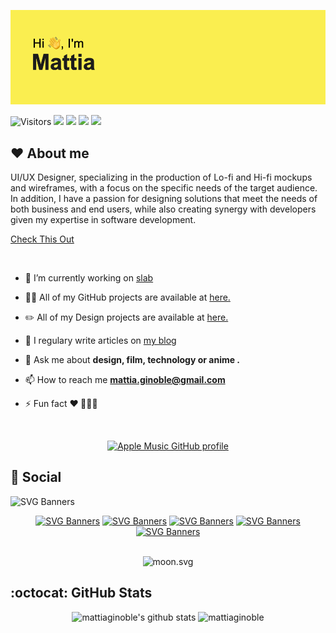 ![alt text](https://github.com/mattiaginoble/mattiaginoble/blob/main/header.png?raw=true)

![Visitors](https://api.visitorbadge.io/api/visitors?path=mattiaginoble&label=Profile%20views&countColor=%23263759&style=flat&labelStyle=none) ![](https://img.shields.io/static/v1?label=HTML%20CSS&message=%E2%9D%A4&color=e44d25) ![](https://img.shields.io/static/v1?label=JavaScript&message=%E2%9D%A4&color=f7df1c) ![](https://img.shields.io/static/v1?label=TypeScript&message=%E2%9D%A4&color=3078c6) ![](https://img.shields.io/static/v1?label=React&message=%E2%9D%A4&color=61d8f9)

## :hearts: About me

UI/UX Designer, specializing in the production of Lo-fi and Hi-fi mockups and wireframes,
with a focus on the specific needs of the target audience.
In addition, I have a passion for designing solutions that meet the needs of both business and end users,
while also creating synergy with developers given my expertise in software development.
</br>

[Check This Out](https://mattiaginoble.github.io/business-card/)

</br>

- 🔭 I’m currently working on [slab](https://github.com/slab-dev)

[//]: # "- 👯 I’m looking to collaborate on []()"
[//]: # "- 🤔 I’m looking for help with []()"

- 👨‍💻 All of my GitHub projects are available at [here.](https://github.com/mattiaginoble/)

- ✏️ All of my Design projects are available at [here.](https://dribbble.com/mattiaginoble/)

- 📝 I regulary write articles on [my blog](https://mattiaginoble.vercel.app/)

- 💬 Ask me about **design, film, technology or anime .**

- 📫 How to reach me **mattia.ginoble@gmail.com**

- ⚡ Fun fact **❤️ 🗼🇯🇵**

<div align="center">

</br>
  
[![Apple Music GitHub profile](https://music-profile.rayriffy.com/theme/dark.svg?uid=001785.7a885ecfb10a4276a48bc978c499d1ff.0904)](https://github.com/rayriffy/apple-music-github-profile)
</div>

## :beers: Social

![SVG Banners](https://svg-banners.vercel.app/api?type=typeWriter&text1=Check%20it%20out%20all%20my%20work%20on%20Dribble%20and%20GitHub&width=1000&height=100)

<div align="center">

[![SVG Banners](https://img.shields.io/badge/LinkedIn-blue?style=for-the-badge&logo=linkedin&logoColor=white)](https://www.linkedin.com/in/mattia-ginoble-bb4890239)
[![SVG Banners](https://img.shields.io/badge/Dribbble-EA4C89?style=for-the-badge&logo=dribbble&logoColor=white)](https://dribbble.com/mattiaginoble/)
[![SVG Banners](https://img.shields.io/badge/read.cv-black?style=for-the-badge)](https://read.cv/mattiaginoble)
[![SVG Banners](https://img.shields.io/badge/Apple_Music-9933CC?style=for-the-badge&logo=apple-music&logoColor=white)](https://music.apple.com/profile/mattsamune/)
[![SVG Banners](https://dcbadge.vercel.app/api/shield/361177612623806467)](https://discordapp.com/users/361177612623806467/)

</br>

<img src="https://moon-svg.minung.dev/moon.svg?theme=basic" alt="moon.svg" />
 
</div>

## :octocat: GitHub Stats

<div align="center"> <img src="https://github-readme-stats.vercel.app/api/top-langs/?username=mattiaginoble&layout=donut&theme=tokyonight&hide_border=true" alt="mattiaginoble's github stats" alt="mattiaginoble lang" /> <img src="https://github-readme-stats.vercel.app/api?username=mattiaginoble&show_icons=true&include_all_commits=true&theme=tokyonight&hide_border=true" alt="mattiaginoble" /></div>
